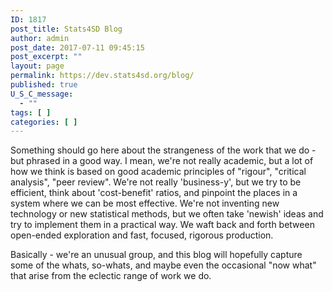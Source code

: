 ```yaml
---
ID: 1817
post_title: Stats4SD Blog
author: admin
post_date: 2017-07-11 09:45:15
post_excerpt: ""
layout: page
permalink: https://dev.stats4sd.org/blog/
published: true
U_S_C_message:
  - ""
tags: [ ]
categories: [ ]
---
```

Something should go here about the strangeness of the work that we do - but phrased in a good way. I mean, we're not really academic, but a lot of how we think is based on good academic principles of "rigour", "critical analysis", "peer review". We're not really 'business-y', but we try to be efficient, think about 'cost-benefit' ratios, and pinpoint the places in a system where we can be most effective. We're not inventing new technology or new statistical methods, but we often take 'newish' ideas and try to implement them in a practical way. We waft back and forth between open-ended exploration and fast, focused, rigorous production.

Basically - we're an unusual group, and this blog will hopefully capture some of the whats, so-whats, and maybe even the occasional "now what" that arise from the eclectic range of work we do.